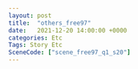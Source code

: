 ```yaml
---
layout: post
title:  "others_free97"
date:   2021-12-20 14:00:00 +0000
categories: Etc
Tags: Story Etc
SceneCode: ["scene_free97_q1_s20"]
---
```


